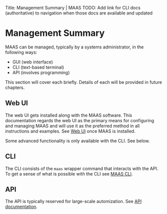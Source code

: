Title: Management Summary | MAAS
TODO:  Add link for CLI docs (authoritative) to navigation when those docs are available and updated


# Management Summary

MAAS can be managed, typically by a systems administrator, in the following
ways:

- GUI (web interface)
- CLI (text-based terminal)
- API (involves programming)

This section will cover each briefly. Details of each will be provided in
future chapters.


## Web UI

The web UI gets installed along with the MAAS software. This documentation
regards the web UI as the primary means for configuring and managing MAAS and
will use it as the preferred method in all instructions and examples. See
[Web UI](installconfig-gui.md) once MAAS is installed.

Some advanced functionality is only available with the CLI. See below.


## CLI

The CLI consists of the `maas` wrapper command that interacts with the API. To
get a sense of what is possible with the CLI see [MAAS CLI](manage-cli.md).


## API

The API is typically reserved for large-scale automization. See
[API documentation](http://docs.maas.io/2.1/api.html).

